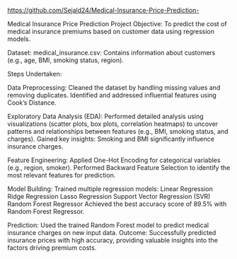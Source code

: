 https://github.com/Sejald24/Medical-Insurance-Price-Prediction-

Medical Insurance Price Prediction Project
Objective:
To predict the cost of medical insurance premiums based on customer data using regression models.

Dataset:
medical_insurance.csv: Contains information about customers (e.g., age, BMI, smoking status, region).

Steps Undertaken:

Data Preprocessing:
Cleaned the dataset by handling missing values and removing duplicates.
Identified and addressed influential features using Cook’s Distance.

Exploratory Data Analysis (EDA):
Performed detailed analysis using visualizations (scatter plots, box plots, correlation heatmaps) to uncover patterns and relationships between features (e.g., BMI, smoking status, and charges).
Gained key insights: Smoking and BMI significantly influence insurance charges.

Feature Engineering:
Applied One-Hot Encoding for categorical variables (e.g., region, smoker).
Performed Backward Feature Selection to identify the most relevant features for prediction.

Model Building:
Trained multiple regression models:
Linear Regression
Ridge Regression
Lasso Regression
Support Vector Regression (SVR)
Random Forest Regressor
Achieved the best accuracy score of 89.5% with Random Forest Regressor.

Prediction:
Used the trained Random Forest model to predict medical insurance charges on new input data.
Outcome:
Successfully predicted insurance prices with high accuracy, providing valuable insights into the factors driving premium costs.

